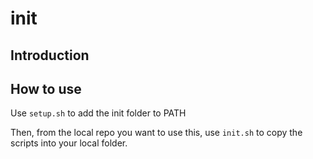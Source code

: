 # init

## Introduction

## How to use

Use `setup.sh` to add the init folder to PATH

Then, from the local repo you want to use this, use `init.sh` to copy the scripts into your local folder.

